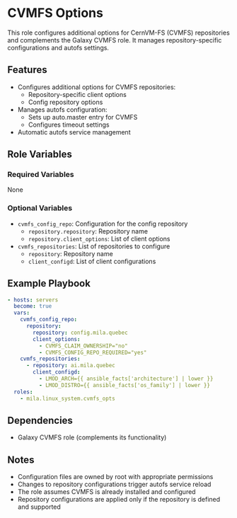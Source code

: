 # CVMFS Options

This role configures additional options for CernVM-FS (CVMFS) repositories and
complements the Galaxy CVMFS role. It manages repository-specific
configurations and autofs settings.

## Features

* Configures additional options for CVMFS repositories:
  * Repository-specific client options
  * Config repository options
* Manages autofs configuration:
  * Sets up auto.master entry for CVMFS
  * Configures timeout settings
* Automatic autofs service management

## Role Variables

### Required Variables

None

### Optional Variables

* `cvmfs_config_repo`: Configuration for the config repository
  * `repository.repository`: Repository name
  * `repository.client_options`: List of client options
* `cvmfs_repositories`: List of repositories to configure
  * `repository`: Repository name
  * `client_configd`: List of client configurations

## Example Playbook

```yaml
- hosts: servers
  become: true
  vars:
    cvmfs_config_repo:
      repository:
        repository: config.mila.quebec
        client_options:
          - CVMFS_CLAIM_OWNERSHIP="no"
          - CVMFS_CONFIG_REPO_REQUIRED="yes"
    cvmfs_repositories:
      - repository: ai.mila.quebec
        client_configd:
          - LMOD_ARCH={{ ansible_facts['architecture'] | lower }}
          - LMOD_DISTRO={{ ansible_facts['os_family'] | lower }}
  roles:
    - mila.linux_system.cvmfs_opts
```

## Dependencies

* Galaxy CVMFS role (complements its functionality)

## Notes

* Configuration files are owned by root with appropriate permissions
* Changes to repository configurations trigger autofs service reload
* The role assumes CVMFS is already installed and configured
* Repository configurations are applied only if the repository is defined and supported
